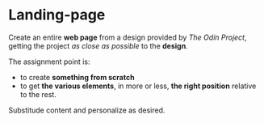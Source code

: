 # Landing-page
<p> Create an entire <strong>web page</strong> from a design provided by <em>The Odin Project</em>, getting the project <em>as close as possible</em> to the <strong>design</strong>. </p> 
<p>The assignment point is:</p>

- to create <strong>something from scratch</strong>
- to get <strong>the various elements</strong>, in more or less, <strong>the right position</strong> relative to the rest.</p>
<p>Substitude content and personalize as desired.</p>
